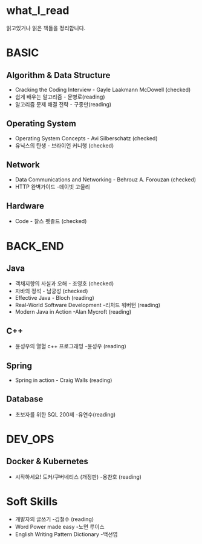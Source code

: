 # what_I_read
읽고있거나 읽은 책들을 정리합니다.

# BASIC

## Algorithm & Data Structure
- Cracking the Coding Interview - Gayle Laakmann McDowell (checked)  
- 쉽게 배우는 알고리즘 - 문병로(reading)  
- 알고리즘 문제 해결 전략 - 구종만(reading)  

## Operating System
- Operating System Concepts - Avi Silberschatz (checked)  
- 유닉스의 탄생 - 브라이언 커니행 (checked)  

## Network
- Data Communications and Networking - Behrouz A. Forouzan (checked)
- HTTP 완벽가이드 -데이빗 고울리

## Hardware
- Code - 찰스 펫졸드 (checked)  

# BACK_END

## Java
- 객채지향의 사실과 오해 - 조영호 (checked)
- 자바의 정석 - 남궁성 (checked)  
- Effective Java - Bloch  (reading)
- Real-World Software Development -리처드 워버턴 (reading)
- Modern Java in Action -Alan Mycroft (reading)

## C++
- 윤성우의 열혈 c++ 프로그래밍 -윤성우 (reading)  

## Spring
- Spring in action - Craig Walls  (reading)


## Database
- 초보자를 위한 SQL 200제 -유연수(reading)


# DEV_OPS

## Docker & Kubernetes
- 시작하세요! 도커/쿠버네티스 (개정판) -용찬호 (reading)

# Soft Skills
- 개발자의 글쓰기 -김철수  (reading)
- Word Power made easy -노먼 루이스
- English Writing Pattern Dictionary -백선엽
